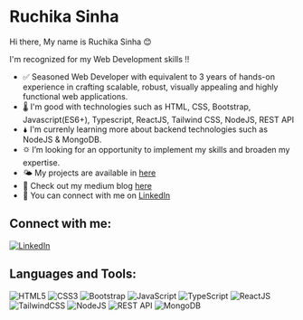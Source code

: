 # Ruchika Sinha

Hi there, My name is Ruchika Sinha 😊

I'm recognized for my Web Development skills !!

- ✅ Seasoned Web Developer with equivalent to 3 years of hands-on experience in crafting scalable, robust, visually appealing and highly functional web applications.
- 🌡 I'm good with technologies such as HTML, CSS, Bootstrap, Javascript(ES6+), Typescript, ReactJS, Tailwind CSS, NodeJS, REST API
- 🌢 I'm currenly learning more about backend technologies such as NodeJS & MongoDB.  
- 🌣  I’m looking for an opportunity to implement my skills and broaden my expertise.
- 🌤 My projects are available in [here](https://github.com/ruchika-sinha?tab=repositories)
- 📝 Check out my medium blog [here](https://medium.com/@ruchika.ggia/how-to-become-a-front-end-developer-in-2024-a-complete-roadmap-c95c9c7a365f)
- 💭 You can connect with me on [LinkedIn](https://www.linkedin.com/in/ruchika-sinha-profile/)
  

## Connect with me:

[![LinkedIn](https://img.shields.io/badge/LinkedIn-0077B5?style=for-the-badge&logo=linkedin&logoColor=white)](https://www.linkedin.com/in/ruchika-sinha-profile/)

## Languages and Tools:


![HTML5](https://img.shields.io/badge/html5-%23E34F26.svg?style=for-the-badge&logo=html5&logoColor=white)
![CSS3](https://img.shields.io/badge/css3-%231572B6.svg?style=for-the-badge&logo=css3&logoColor=white)
![Bootstrap](https://img.shields.io/badge/bootstrap-%23563D7C.svg?style=for-the-badge&logo=bootstrap&logoColor=white)
![JavaScript](https://img.shields.io/badge/javascript-%23323330.svg?style=for-the-badge&logo=javascript&logoColor=%23F7DF1E)
![TypeScript](https://img.shields.io/badge/typescript-%23007ACC.svg?style=for-the-badge&logo=typescript&logoColor=white)
![ReactJS](https://img.shields.io/badge/react-%2320232a.svg?style=for-the-badge&logo=react&logoColor=%2361DAFB)
![TailwindCSS](https://img.shields.io/badge/tailwindcss-%2338B2AC.svg?style=for-the-badge&logo=tailwind-css&logoColor=white)
![NodeJS](https://img.shields.io/badge/node.js-6DA55F?style=for-the-badge&logo=node.js&logoColor=white)
![REST API](https://img.shields.io/badge/REST_API-FF6C37?style=for-the-badge&logo=rest&logoColor=white)
![MongoDB](https://img.shields.io/badge/MongoDB-%234ea94b.svg?style=for-the-badge&logo=mongodb&logoColor=white)
